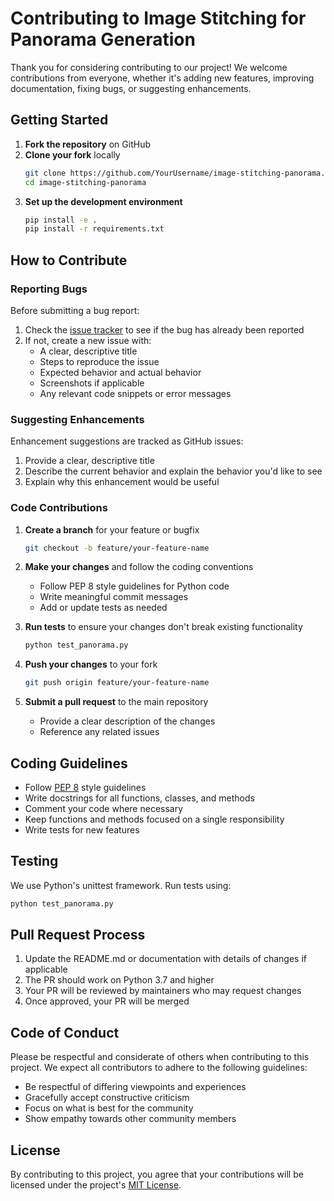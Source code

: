 # Contributing to Image Stitching for Panorama Generation

Thank you for considering contributing to our project! We welcome contributions from everyone, whether it's adding new features, improving documentation, fixing bugs, or suggesting enhancements.

## Getting Started

1. **Fork the repository** on GitHub
2. **Clone your fork** locally
   ```bash
   git clone https://github.com/YourUsername/image-stitching-panorama.git
   cd image-stitching-panorama
   ```
3. **Set up the development environment**
   ```bash
   pip install -e .
   pip install -r requirements.txt
   ```

## How to Contribute

### Reporting Bugs

Before submitting a bug report:

1. Check the [issue tracker](https://github.com/YourUsername/image-stitching-panorama/issues) to see if the bug has already been reported
2. If not, create a new issue with:
   - A clear, descriptive title
   - Steps to reproduce the issue
   - Expected behavior and actual behavior
   - Screenshots if applicable
   - Any relevant code snippets or error messages

### Suggesting Enhancements

Enhancement suggestions are tracked as GitHub issues:

1. Provide a clear, descriptive title
2. Describe the current behavior and explain the behavior you'd like to see
3. Explain why this enhancement would be useful

### Code Contributions

1. **Create a branch** for your feature or bugfix
   ```bash
   git checkout -b feature/your-feature-name
   ```
   
2. **Make your changes** and follow the coding conventions
   - Follow PEP 8 style guidelines for Python code
   - Write meaningful commit messages
   - Add or update tests as needed

3. **Run tests** to ensure your changes don't break existing functionality
   ```bash
   python test_panorama.py
   ```

4. **Push your changes** to your fork
   ```bash
   git push origin feature/your-feature-name
   ```

5. **Submit a pull request** to the main repository
   - Provide a clear description of the changes
   - Reference any related issues

## Coding Guidelines

- Follow [PEP 8](https://www.python.org/dev/peps/pep-0008/) style guidelines
- Write docstrings for all functions, classes, and methods
- Comment your code where necessary
- Keep functions and methods focused on a single responsibility
- Write tests for new features

## Testing

We use Python's unittest framework. Run tests using:

```bash
python test_panorama.py
```

## Pull Request Process

1. Update the README.md or documentation with details of changes if applicable
2. The PR should work on Python 3.7 and higher
3. Your PR will be reviewed by maintainers who may request changes
4. Once approved, your PR will be merged

## Code of Conduct

Please be respectful and considerate of others when contributing to this project. We expect all contributors to adhere to the following guidelines:

- Be respectful of differing viewpoints and experiences
- Gracefully accept constructive criticism
- Focus on what is best for the community
- Show empathy towards other community members

## License

By contributing to this project, you agree that your contributions will be licensed under the project's [MIT License](LICENSE). 